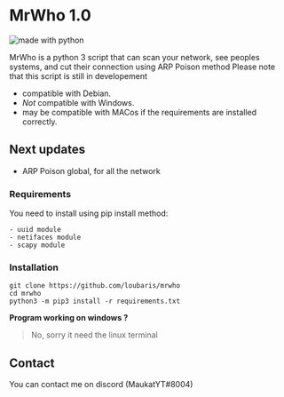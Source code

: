 # MrWho 1.0

![made with python](https://forthebadge.com/images/badges/made-with-python.svg) 

MrWho is a python 3 script that can scan your network, see peoples systems, and cut their connection using ARP Poison method
Please note that this script is still in developement

- compatible with Debian.
- *Not* compatible with Windows.
- may be compatible with MACos if the requirements are installed correctly.

## Next updates

* ARP Poison global, for all the network

### Requirements

You need to install using pip install method:
```
- uuid module
- netifaces module
- scapy module
```

### Installation

```
git clone https://github.com/loubaris/mrwho
cd mrwho
python3 -m pip3 install -r requirements.txt
```


__Program working on windows ?__
> No, sorry it need the linux terminal

## Contact

You can contact me on discord (MaukatYT#8004)
